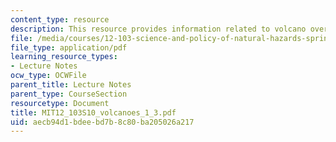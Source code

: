 ```yaml
---
content_type: resource
description: This resource provides information related to volcano overview.
file: /media/courses/12-103-science-and-policy-of-natural-hazards-spring-2010/aecb94d1bdeebd7b8c80ba205026a217_MIT12_103S10_volcanoes_1_3.pdf
file_type: application/pdf
learning_resource_types:
- Lecture Notes
ocw_type: OCWFile
parent_title: Lecture Notes
parent_type: CourseSection
resourcetype: Document
title: MIT12_103S10_volcanoes_1_3.pdf
uid: aecb94d1-bdee-bd7b-8c80-ba205026a217
---
```

